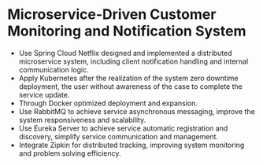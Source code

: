 # Microservice-Driven Customer Monitoring and Notification System
- Use Spring Cloud Netflix designed and implemented a distributed microservice system, including client notification handling and internal communication logic.
- Apply Kubernetes after the realization of the system zero downtime deployment, the user without awareness of the case to complete the service update.
- Through Docker optimized deployment and expansion.
- Use RabbitMQ to achieve service asynchronous messaging, improve the system responsiveness and scalability.
- Use Eureka Server to achieve service automatic registration and discovery, simplify service communication and management.
- Integrate Zipkin for distributed tracking, improving system monitoring and problem solving efficiency.
